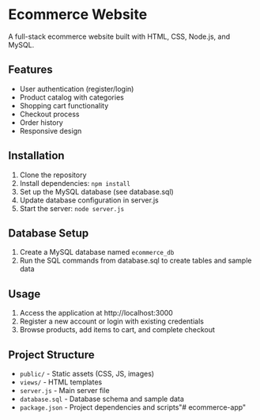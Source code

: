 # Ecommerce Website

A full-stack ecommerce website built with HTML, CSS, Node.js, and MySQL.

## Features

- User authentication (register/login)
- Product catalog with categories
- Shopping cart functionality
- Checkout process
- Order history
- Responsive design

## Installation

1. Clone the repository
2. Install dependencies: `npm install`
3. Set up the MySQL database (see database.sql)
4. Update database configuration in server.js
5. Start the server: `node server.js`

## Database Setup

1. Create a MySQL database named `ecommerce_db`
2. Run the SQL commands from database.sql to create tables and sample data

## Usage

1. Access the application at http://localhost:3000
2. Register a new account or login with existing credentials
3. Browse products, add items to cart, and complete checkout

## Project Structure

- `public/` - Static assets (CSS, JS, images)
- `views/` - HTML templates
- `server.js` - Main server file
- `database.sql` - Database schema and sample data
- `package.json` - Project dependencies and scripts"# ecommerce-app" 
